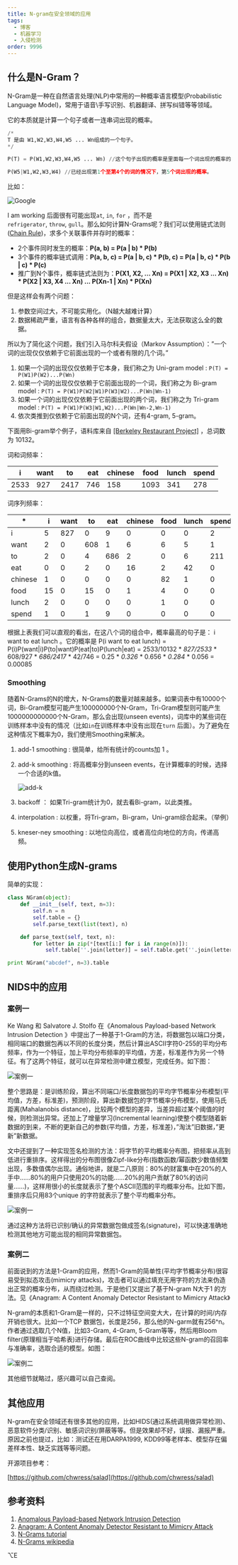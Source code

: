 ```yaml
---
title: N-gram在安全领域的应用
tags:
  - 博客
  - 机器学习
  - 入侵检测
order: 9996
---
```


## 什么是N-Gram？

N-Gram是一种在自然语言处理(NLP)中常用的一种概率语言模型(Probabilistic Language Model)，常用于语音\手写识别、机器翻译、拼写纠错等等领域。

它的本质就是计算一个句子或者一连串词出现的概率。

```python
/*
T 是由 W1,W2,W3,W4,W5 ... Wn组成的一个句子。
*/

P(T) = P(W1,W2,W3,W4,W5 ... Wn) //这个句子出现的概率是里面每一个词出现的概率的叠加。

P(W5|W1,W2,W3,W4) //已经出现第1个至第4个的词的情况下，第5个词出现的概率。
```

比如：

![Google](https://cdn.jsdelivr.net/gh/MarsAuthority/sec_pic@master/uPic/2023-02/r9iFeU.jpg)

I am working 后面很有可能出现`at`, `in`, `for` ，而不是`refrigerator`, `throw`, `gull`。那么如何计算N-Grams呢？我们可以使用链式法则([Chain Rule](https://en.wikipedia.org/wiki/Chain_rule_(probability)))，求多个关联事件并存时的概率：

- 2个事件同时发生的概率：**P(a, b) = P(a | b) * P(b)**
- 3个事件的概率链式调用：**P(a, b, c) = P(a | b, c) * P(b, c) = P(a | b, c) * P(b | c) * P(c)**
- 推广到N个事件，概率链式法则为：**P(X1, X2, ... Xn) = P(X1 | X2, X3 ... Xn) * P(X2 | X3, X4 ... Xn) ... P(Xn-1 | Xn) * P(Xn)**

但是这样会有两个问题：

1. 参数空间过大，不可能实用化。（N越大越难计算）
2. 数据稀疏严重，语言有各种各样的组合，数据量太大，无法获取这么全的数据。

所以为了简化这个问题，我们引入马尔科夫假设（Markov Assumption）：”一个词的出现仅仅依赖于它前面出现的一个或者有限的几个词。”

1. 如果一个词的出现仅仅依赖于它本身，我们称之为 Uni-gram model : `P(T) = P(W1)P(W2)...P(Wn)`
2. 如果一个词的出现仅仅依赖于它前面出现的一个词，我们称之为 Bi-gram model : `P(T) = P(W1)P(W2|W1)P(W3|W2)...P(Wn|Wn-1)`
3. 如果一个词的出现仅仅依赖于它前面出现的两个词，我们称之为 Tri-gram model : `P(T) = P(W1)P(W3|W1,W2)...P(Wn|Wn-2,Wn-1)`
4. 依次类推到仅依赖于它前面出现的N个词，还有4-gram, 5-gram。

下面用Bi-gram举个例子，语料库来自 [[Berkeley Restaurant Project]](http://www1.icsi.berkeley.edu/Speech/berp.html) ，总词数为 10132。

词和词频率：

| i | want | to | eat | chinese | food | lunch | spend |
| --- | --- | --- | --- | --- | --- | --- | --- |
| 2533 | 927 | 2417 | 746 | 158 | 1093 | 341 | 278 |

词序列频率：

| * | i | want | to | eat | chinese | food | lunch | spend |
| --- | --- | --- | --- | --- | --- | --- | --- | --- |
| i | 5 | 827 | 0 | 9 | 0 | 0 | 0 | 2 |
| want | 2 | 0 | 608 | 1 | 6 | 6 | 5 | 1 |
| to | 2 | 0 | 4 | 686 | 2 | 0 | 6 | 211 |
| eat | 0 | 0 | 2 | 0 | 16 | 2 | 42 | 0 |
| chinese | 1 | 0 | 0 | 0 | 0 | 82 | 1 | 0 |
| food | 15 | 0 | 15 | 0 | 1 | 4 | 0 | 0 |
| lunch | 2 | 0 | 0 | 0 | 0 | 1 | 0 | 0 |
| spend | 1 | 0 | 1 | 9 | 0 | 0 | 0 | 0 |

根据上表我们可以直观的看出，在这八个词的组合中，概率最高的句子是： i want to eat lunch 。它的概率是 P(i want to eat lunch) = P(i)P(want|i)P(to|want)P(eat|to)P(lunch|eat) = 2533/10132 * *827/2533* * 608/927 * *686/2417* * 42/746 = 0.25 * *0.326* * 0.656 * *0.284* * 0.056 = 0.00085

### Smoothing

随着N-Grams的N的增大，N-Grams的数量对越来越多。如果词表中有10000个词，Bi-Gram模型可能产生100000000个N-Gram，Tri-Gram模型则可能产生1000000000000个N-Gram，那么会出现(unseen events)，词库中的某些词在训练样本中没有的情况（比如`in`在训练样本中没有出现在`turn`
后面）。为了避免在这种情况下概率为0，我们使用Smoothing来解决。

1. add-1 smoothing : 很简单，给所有统计的counts加 1 。
2. add-k smoothing : 将高概率分到unseen events，在计算概率的时候，选择一个合适的k值。
    
    ![add-k](https://cdn.jsdelivr.net/gh/MarsAuthority/sec_pic@master/uPic/2023-02/MEKSo5.jpg)
    
3. backoff ： 如果Tri-gram统计为0，就去看Bi-gram，以此类推。
4. interpolation : 以权重，将Tri-gram，Bi-gram，Uni-gram综合起来。（举例）
5. kneser-ney smoothing : 以地位向高位，或者高位向地位的方向，传递高频。

## 使用Python生成N-grams

简单的实现：

```python
class NGram(object):
	def __init__(self, text, n=3):
		self.n = n
		self.table = {}
		self.parse_text(list(text), n)

	def parse_text(self, text, n):
		for letter in zip(*[text[i:] for i in range(n)]):
			self.table[''.join(letter)] = self.table.get(''.join(letter), 0) + 1 # increment count

print NGram("abcdef", n=3).table
```

## NIDS中的应用

### 案例一

Ke Wang 和 Salvatore J. Stolfo 在《Anomalous Payload-based Network Intrusion Detection 》中提出了一种基于1-Gram的方法，将数据包以端口分类，相同端口的数据包再以不同的长度分类，然后计算出ASCII字符0-255的平均分布频率，作为一个特征，加上平均分布频率的平均值，方差，标准差作为另一个特征。有了这两个特征，就可以在异常检测中建立模型，完成任务。如下图：

![案例一](https://cdn.jsdelivr.net/gh/MarsAuthority/sec_pic@master/uPic/2023-02/qvrUtF.jpg)

整个思路是：是训练阶段，算出不同端口/长度数据包的平均字节概率分布模型(平均值，方差，标准差)，预测阶段，算出新数据包的字节概率分布模型，使用马氏距离(Mahalanobis distance)，比较两个模型的差异，当差异超过某个阈值的时候，则检测出异常。还加上了增量学习(Incremental learning)使整个模型随着新数据的到来，不断的更新自己的参数(平均值，方差，标准差)，”淘汰”旧数据，”更新”新数据。

文中还提到了一种实现签名检测的方法：将字节的平均概率分布图，把频率从高到低进行重排序。这样得出的分布图很像Zipf-like分布(指数函数/幂函数少数值频繁出现，多数值偶尔出现。通俗地讲，就是二八原则：80%的财富集中在20%的人手中……80%的用户只使用20%的功能……20%的用户贡献了80%的访问量……)，这样用很小的长度就表示了整个ASCII范围的平均概率分布。比如下图，重排序后只用83个unique 的字符就表示了整个平均概率分布。

![案例一](https://cdn.jsdelivr.net/gh/MarsAuthority/sec_pic@master/uPic/2023-02/frPmAf.jpg)

通过这种方法将已识别/确认的异常数据包做成签名(signature)，可以快速准确地检测其他地方可能出现的相同异常数据包。

### 案例二

前面说到的方法是1-Gram的应用，然而1-Gram的简单性(平均字节概率分布)很容易受到拟态攻击(mimicry attacks)，攻击者可以通过填充无用字符的方法来伪造出正常的概率分布，从而绕过检测。于是他们又提出了基于N-gram N大于1 的方法。见《Anagram: A Content Anomaly Detector Resistant to Mimicry Attack》

N-gram的本质和1-Gram是一样的，只不过特征空间变大大，在计算的时间/内存开销也很大。比如一个TCP 数据包，长度是256，那么他的N-garm就有256^n。作者通过选取几个N值，比如3-Gram, 4-Gram, 5-Gram等等，然后用Bloom filter(原理相当于哈希表)进行存储。最后在ROC曲线中比较这些N-gram的召回率与准确率，选取合适的模型。如图：

![案例二](https://cdn.jsdelivr.net/gh/MarsAuthority/sec_pic@master/uPic/2023-02/JsmuVT.jpg)

其他细节就略过，感兴趣可以自己查阅。

## 其他应用

N-gram在安全领域还有很多其他的应用，比如HIDS(通过系统调用做异常检测)、恶意软件分类/识别、敏感词识别/屏蔽等等。但是效果却不好，误报、漏报严重。原因之前也提过，比如：测试还在用DARPA1999, KDD99等老样本、模型存在偏差样本性、缺乏实践等等问题。

开源项目参考：

[https://github.com/chwress/salad](https://github.com/chwress/salad)

## 参考资料

1. [Anomalous Payload-based Network Intrusion Detection](http://academiccommons.columbia.edu/catalog/ac%3A125704)
2. [Anagram: A Content Anomaly Detector Resistant to Mimicry Attack](http://ids.cs.columbia.edu/sites/default/files/anagram-camera-fixed.pdf)
3. [N-Grams tutorial](https://lagunita.stanford.edu/c4x/Engineering/CS-224N/asset/slp4.pdf)
4. [N-Grams wikipedia](https://en.wikipedia.org/wiki/N-gram)

⌥E